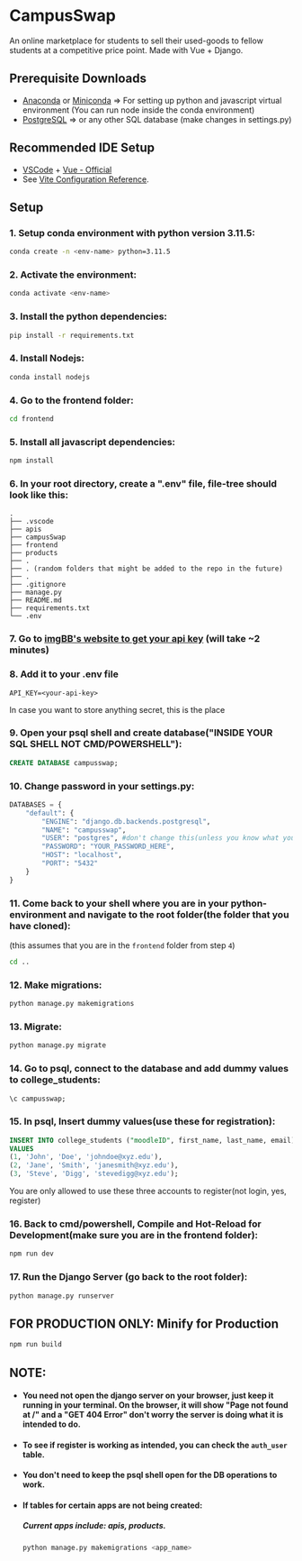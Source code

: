 # CampusSwap
An online marketplace for students to sell their used-goods to fellow students at a competitive price point. Made with Vue + Django.

## Prerequisite Downloads

- [Anaconda](https://www.anaconda.com/download) or [Miniconda](https://docs.anaconda.com/free/miniconda/index.html) => For setting up python and javascript virtual environment (You can run node inside the conda environment)
- [PostgreSQL](https://www.postgresql.org/download/) => or any other SQL database (make changes in settings.py)

## Recommended IDE Setup

- [VSCode](https://code.visualstudio.com/) + [Vue - Official](https://marketplace.visualstudio.com/items?itemName=Vue.volar)
- See [Vite Configuration Reference](https://vitejs.dev/config/).

## Setup

### 1. Setup conda environment with python version 3.11.5:
```bash
conda create -n <env-name> python=3.11.5
```

### 2. Activate the environment:
```bash
conda activate <env-name>
```

### 3. Install the python dependencies: 
```bash
pip install -r requirements.txt
```

### 4. Install Nodejs:
```bash
conda install nodejs
```

### 4. Go to the frontend folder:
```bash
cd frontend
```

### 5. Install all javascript dependencies:
``` bash
npm install
```

### 6. In your root directory, create a ".env" file, file-tree should look like this:
```
.
├── .vscode
├── apis
├── campusSwap
├── frontend
├── products
├── .
├── . (random folders that might be added to the repo in the future)
├── .
├── .gitignore
├── manage.py
├── README.md
├── requirements.txt
└── .env
```

### 7. Go to [imgBB's website to get your api key](https://imgbb.com/) (will take ~2 minutes)

### 8. Add it to your .env file
``` .env
API_KEY=<your-api-key>
```
In case you want to store anything secret, this is the place

### 9. Open your psql shell and create database("INSIDE YOUR SQL SHELL NOT CMD/POWERSHELL"):
``` sql
CREATE DATABASE campusswap;
```

### 10. Change password in your settings.py:
```python
DATABASES = {
    "default": {
        "ENGINE": "django.db.backends.postgresql",
        "NAME": "campusswap",
        "USER": "postgres", #don't change this(unless you know what you are doing)
        "PASSWORD": "YOUR_PASSWORD_HERE",
        "HOST": "localhost",
        "PORT": "5432"
    }
}
```

### 11. Come back to your shell where you are in your python-environment and navigate to the root folder(the folder that you have cloned):
(this assumes that you are in the `frontend` folder from step `4`)
``` bash
cd ..
```

### 12. Make migrations:
```bash
python manage.py makemigrations
```

### 13. Migrate:
```bash
python manage.py migrate
```

### 14. Go to psql, connect to the database and add dummy values to college_students:
``` sql
\c campusswap;
```

### 15. In psql, Insert dummy values(use these for registration):
``` sql
INSERT INTO college_students ("moodleID", first_name, last_name, email) 
VALUES 
(1, 'John', 'Doe', 'johndoe@xyz.edu'), 
(2, 'Jane', 'Smith', 'janesmith@xyz.edu'), 
(3, 'Steve', 'Digg', 'stevedigg@xyz.edu');
```
You are only allowed to use these three accounts to register(not login, yes, register)

### 16. Back to cmd/powershell, Compile and Hot-Reload for Development(make sure you are in the frontend folder):

```sh
npm run dev
```

### 17. Run the Django Server (go back to the root folder):

```bash
python manage.py runserver
```

## FOR PRODUCTION ONLY: Minify for Production

```sh
npm run build
```

## NOTE: 
- #### You need not open the django server on your browser, just keep it running in your terminal. On the browser, it will show "Page not found at /" and a "GET 404 Error" don't worry the server is doing what it is intended to do.
- #### To see if register is working as intended, you can check the `auth_user` table.
- #### You don't need to keep the psql shell open for the DB operations to work.
- #### If tables for certain apps are not being created:
  ##### Current apps include: apis, products.
  ``` sh
  python manage.py makemigrations <app_name>
  ```
